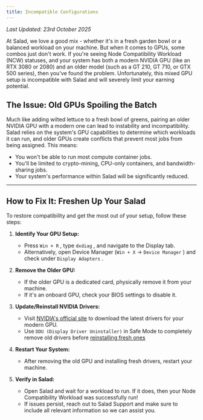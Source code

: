 ```yaml
---
title: Incompatible Configurations
---
```


_Last Updated: 23rd October 2025_

At Salad, we love a good mix - whether it's in a fresh garden bowl or a balanced workload on your machine. But when it
comes to GPUs, some combos just don't work. If you're seeing Node Compatibility Workload (NCW) statuses, and your system
has both a modern NVIDIA GPU (like an RTX 3080 or 2080) and an older model (such as a GT 210, GT 710, or GTX 500
series), then you've found the problem. Unfortunately, this mixed GPU setup is incompatible with Salad and will severely
limit your earning potential.

## The Issue: Old GPUs Spoiling the Batch

Much like adding wilted lettuce to a fresh bowl of greens, pairing an older NVIDIA GPU with a modern one can lead to
instability and incompatibility. Salad relies on the system's GPU capabilities to determine which workloads it can run,
and older GPUs create conflicts that prevent most jobs from being assigned. This means:

- You won't be able to run most compute container jobs.
- You'll be limited to crypto-mining, CPU-only containers, and bandwidth-sharing jobs.
- Your system's performance within Salad will be significantly reduced.

---

## **How to Fix It: Freshen Up Your Salad**

To restore compatibility and get the most out of your setup, follow these steps:

1. **Identify Your GPU Setup:**
   - Press `Win + R` , type `dxdiag` , and navigate to the Display tab.
   - Alternatively, open Device Manager (`Win + X` → `Device Manager` ) and check under `Display Adapters` .

2. **Remove the Older GPU:**
   - If the older GPU is a dedicated card, physically remove it from your machine.
   - If it's an onboard GPU, check your BIOS settings to disable it.

3. **Update/Reinstall NVIDIA Drivers:**
   - Visit [NVIDIA's official site](https://www.nvidia.com/Download/index.aspx) to download the latest drivers for your
     modern GPU.
   - Use `DDU (Display Driver Uninstaller)` in Safe Mode to completely remove old drivers before
     [reinstalling fresh ones](/docs/guides/your-pc/how-to-reinstall-gpu-drivers)

4. **Restart Your System:**
   - After removing the old GPU and installing fresh drivers, restart your machine.

5. **Verify in Salad:**
   - Open Salad and wait for a workload to run. If it does, then your Node Compatibility Workload was successfully run!
   - If issues persist, reach out to Salad Support and make sure to include all relevant information so we can assist
     you.
